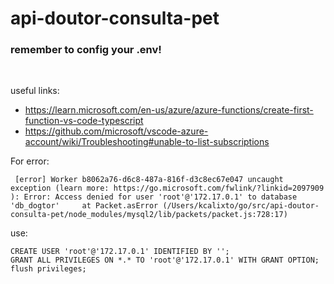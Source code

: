 # api-doutor-consulta-pet

### remember to config your .env!

<br>

useful links:

- https://learn.microsoft.com/en-us/azure/azure-functions/create-first-function-vs-code-typescript
- https://github.com/microsoft/vscode-azure-account/wiki/Troubleshooting#unable-to-list-subscriptions

For error:

```
 [error] Worker b8062a76-d6c8-487a-816f-d3c8ec67e047 uncaught exception (learn more: https://go.microsoft.com/fwlink/?linkid=2097909 ): Error: Access denied for user 'root'@'172.17.0.1' to database 'db_dogtor'     at Packet.asError (/Users/kcalixto/go/src/api-doutor-consulta-pet/node_modules/mysql2/lib/packets/packet.js:728:17)
```

use:

```
CREATE USER 'root'@'172.17.0.1' IDENTIFIED BY '';
GRANT ALL PRIVILEGES ON *.* TO 'root'@'172.17.0.1' WITH GRANT OPTION;
flush privileges;
```

